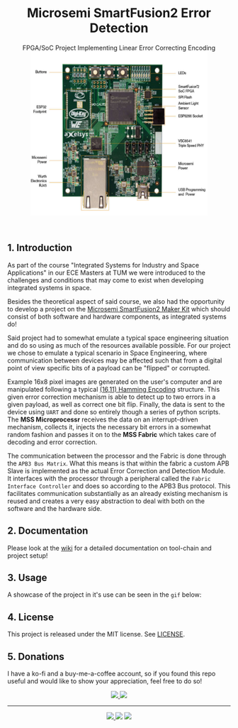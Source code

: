 <h1 align="center">Microsemi SmartFusion2 Error Detection</h1>
<p align="center">
  FPGA/SoC Project Implementing Linear Error Correcting Encoding
  <img src=".github/assets/board_image.png" align="middle" alt="title"
       width="400"
       height="370">
  </center>
</p>
<br>

## 1. Introduction
As part of the course "Integrated Systems for Industry and Space Applications" in our
ECE Masters at TUM we were
introduced to the challenges and conditions that may come to exist when developing
integrated systems in space.

Besides the theoretical aspect of said course, we also had the opportunity to develop
a project on the [Microsemi SmartFusion2 Maker Kit](https://www.microchip.com/en-us/products/fpgas-and-plds/system-on-chip-fpgas/smartfusion-2-fpgas)
which should consist of both software and hardware components, as integrated
systems do!

Said project had to somewhat emulate a typical space engineering situation and do so
using as much of the resources available possible. For our project we chose to emulate
a typical scenario in Space Engineering, where communication between devices may be affected
such that from a digital point of view specific bits of a payload can be "flipped" or corrupted.

Example 16x8 pixel images are generated on the user's computer
and are manipulated following a typical [(16,11) Hamming Encoding](https://en.wikipedia.org/wiki/Hamming_code) structure.
This given error correction mechanism is able to detect up to two errors in a given payload, as well as correct one bit flip. Finally, the data is sent to the device using `UART` and done so entirely though a series of python scripts. The **MSS Microprocessr**  receives the data on an interrupt-driven mechanism, collects it, injects the necessary bit errors in a somewhat random fashion and passes it on to the **MSS Fabric** which takes care of decoding and error correction.

The communication between the processor and the Fabric is done through the `APB3 Bus Matrix`.  What this means is that within the fabric a custom APB Slave is implemented as the actual Error Correction and Detection Module. It interfaces with the processor through a peripheral called the `Fabric Interface Controller` and does so according to the APB3 Bus protocol. This facilitates communication substantially as an already existing mechanism is reused and creates a very easy abstraction to deal with both on the software and the hardware side.

## 2. Documentation
Please look at the [wiki](https://github.com/duclos-cavalcanti/microsemi-error-detection/wiki) for a detailed documentation on tool-chain and project setup!

## 3. Usage
A showcase of the project in it's use can be seen in the `gif` below:

## 4. License
This project is released under the MIT license. See [LICENSE](LICENSE).

## 5. Donations
I have a ko-fi and a buy-me-a-coffee account, so if you found this repo useful and would like to show your appreciation, feel free to do so!

<p align="center">
<a href="https://ko-fi.com/duclos">
<img src="https://img.shields.io/badge/donation-ko--fi-red.svg">
</a>

<a href="https://www.buymeacoffee.com/danielduclos">
<img src="https://img.shields.io/badge/donation-buy--me--coffee-green.svg">
</a>

</p>

---
<p align="center">
<a href="https://github.com/duclos-cavalcanti/templates/LICENSE">
  <img src="https://img.shields.io/badge/license-MIT-blue.svg" />
</a>
<a>
  <img src="https://img.shields.io/github/languages/code-size/duclos-cavalcanti/microsemi-error-detection.svg" />
</a>
<a>
  <img src="https://img.shields.io/github/commit-activity/m/duclos-cavalcanti/microsemi-error-detection.svg" />
</a>
</p>
